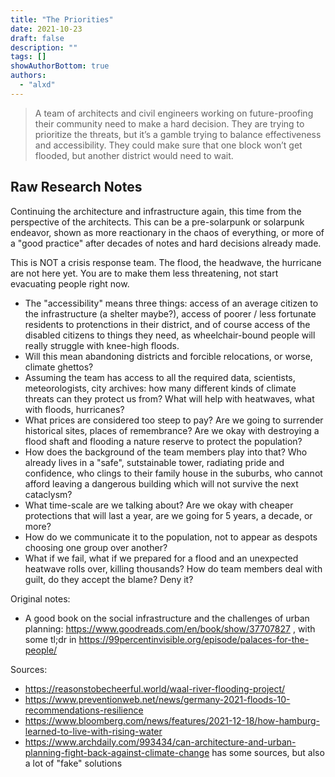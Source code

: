 ```yaml
---
title: "The Priorities"
date: 2021-10-23
draft: false
description: ""
tags: []
showAuthorBottom: true
authors:
  - "alxd"
---
```


> A team of architects and civil engineers working on future-proofing their community need to make a hard decision. They are trying to prioritize the threats, but it’s a gamble trying to balance effectiveness and accessibility. They could make sure that one block won’t get flooded, but another district would need to wait.

## Raw Research Notes

Continuing the architecture and infrastructure again, this time from the perspective of the architects. This can be a pre-solarpunk or solarpunk endeavor, shown as more reactionary in the chaos of everything, or more of a "good practice" after decades of notes and hard decisions already made.

This is NOT a crisis response team. The flood, the headwave, the hurricane are not here yet. You are to make them less threatening, not start evacuating people right now.

- The "accessibility" means three things: access of an average citizen to the infrastructure (a shelter maybe?), access of poorer / less fortunate residents to protenctions in their district, and of course access of the disabled citizens to things they need, as wheelchair-bound people will really struggle with knee-high floods.
- Will this mean abandoning districts and forcible relocations, or worse, climate ghettos?
- Assuming the team has access to all the required data, scientists, meteorologists, city archives: how many different kinds of climate threats can they protect us from? What will help with heatwaves, what with floods, hurricanes?
- What prices are considered too steep to pay? Are we going to surrender historical sites, places of remembrance? Are we okay with destroying a flood shaft and flooding a nature reserve to protect the population?
- How does the background of the team members play into that? Who already lives in a "safe", sutstainable tower, radiating pride and confidence, who clings to their family house in the suburbs, who cannot afford leaving a dangerous building which will not survive the next cataclysm?
- What time-scale are we talking about? Are we okay with cheaper protections that will last a year, are we going for 5 years, a decade, or more?
- How do we communicate it to the population, not to appear as despots choosing one group over another?
- What if we fail, what if we prepared for a flood and an unexpected heatwave rolls over, killing thousands? How do team members deal with guilt, do they accept the blame? Deny it?

Original notes:

- A good book on the social infrastructure and the challenges of urban planning: https://www.goodreads.com/en/book/show/37707827 , with some tl;dr in https://99percentinvisible.org/episode/palaces-for-the-people/

Sources:

- https://reasonstobecheerful.world/waal-river-flooding-project/
- https://www.preventionweb.net/news/germany-2021-floods-10-recommendations-resilience
- https://www.bloomberg.com/news/features/2021-12-18/how-hamburg-learned-to-live-with-rising-water
- https://www.archdaily.com/993434/can-architecture-and-urban-planning-fight-back-against-climate-change has some sources, but also a lot of "fake" solutions